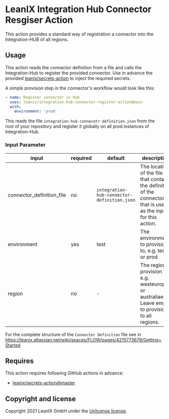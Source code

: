 # LeanIX Integration Hub Connector Resgiser Action

This action provides a standard way of registration a connector into the Integration-HUB of all regions.

## Usage

This action reads the connector definition from a file and calls the Integration-Hub to register the provided connector.
Use in advance the provided [leanix/secrets-action](https://github.com/leanix/secrets-action) to inject the required secrets.

A simple provision step in the connector's workflow would look like this:
```yaml
- name: Register connector in Hub
  uses: leanix/integration-hub-connector-register-action@main
  with:
    environment: 'prod'  
```
This reads the file `integration-hub-connecotr-definition.json` from the root of your repository and register it globally on all prod instances of Integration-Hub.
### Input Parameter
| input | required | default | description |
|-------|----------|---------|-------------|
|connector_definition_file|no|`integration-hub-connector-definition.json`|The location of the file that contains the definition of the connector that is used as the input for this action.|
|environment|yes|test|The environment to provision to, e.g. test or prod|
|region|no|-|The region to provision to, e.g. westeurope or australiaeast. Leave empty to provision to all regions.|

For the complete structure of the `Connector Definition` file see  in  https://leanix.atlassian.net/wiki/spaces/FLOW/pages/4215773679/Getting+Started 

## Requires
This action requires following GitHub actions in advance:
- [leanix/secrets-action@master](https://github.com/leanix/secrets-action)

## Copyright and license
Copyright 2021 LeanIX GmbH under the [Unlicense license](LICENSE).
